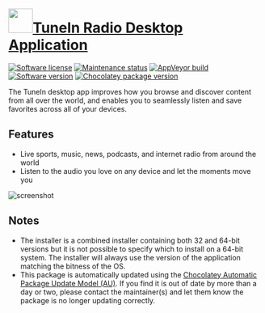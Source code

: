 # [<img src="https://cdn.jsdelivr.net/gh/dgalbraith/chocolatey-packages@4ca4bb149356048ba158a4e3e0ae5ae1d0b9ac22/icons/tunein-radio.png" width="48" height="48" />TuneIn Radio Desktop Application](<https://chocolatey.org/packages/tunein-radio>)

[![Software license](https://img.shields.io/badge/license-proprietary-lightgrey)](https://tunein.com/policies/)
[![Maintenance status](https://img.shields.io/badge/maintained%3F-yes-green.svg)](https://github.com/dgalbraith/chocolatey-packages/graphs/commit-activity)
[![AppVeyor build](https://img.shields.io/appveyor/ci/dgalbraith/chocolatey-packages)](https://ci.appveyor.com/project/dgalbraith/chocolatey-packages)
[![Software version](https://img.shields.io/badge/version-1.19.0-blue)](https://tunein.com/get-tunein/download/)
[![Chocolatey package version](https://img.shields.io/chocolatey/v/tunein-radio?label=Chocolatey)](https://chocolatey.org/packages/tunein-radio)

The TuneIn desktop app improves how you browse and discover content from all over the world, and enables you to seamlessly listen and save favorites across all of your devices.

## Features

* Live sports, music, news, podcasts, and internet radio from around the world
* Listen to the audio you love on any device and let the moments move you

![screenshot](https://cdn.jsdelivr.net/gh/dgalbraith/chocolatey-packages@4ca4bb149356048ba158a4e3e0ae5ae1d0b9ac22/automatic/tunein-radio/screenshot.png)

## Notes

* The installer is a combined installer containing both 32 and 64-bit versions but it is not possible to specify which to install on a 64-bit
  system.  The installer will always use the version of the application matching the bitness of the OS.
* This package is automatically updated using the [Chocolatey Automatic Package Update Model (AU)](https://github.com/majkinetor/au/blob/master/README.md).
  If you find it is out of date by more than a day or two, please contact the maintainer(s) and let them know the package is no longer updating correctly.
